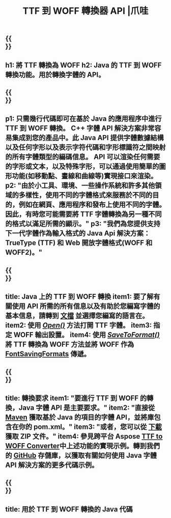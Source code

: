 ﻿---
translation: true
template: /_templates/conversion-child-java.md
title: TTF 到 WOFF 轉換器 API |爪哇
description: 在 Windows 和 Linux 上使用 Java API 將 TTF 轉換為 WOFF。將本機 TTF 到 WOFF 字體轉換功能集成到您自己的解決方案中。
keywords: ttf to woff java api, ttf2woff java解決方案, ttf to woff java
url: /java/conversion/ttf-to-woff/
family: font
platformtag: java
feature: conversion
informat: TTF
outformat: WOFF
faq: faqchild
otherformats: WOFF2
---


{{<section banner>}}
---
h1: 將 TTF 轉換為 WOFF
h2: Java 的 TTF 到 WOFF 轉換功能。用於轉換字體的 API。
---

{{<section overview>}}
---
p1: 只需幾行代碼即可在基於 Java 的應用程序中進行 TTF 到 WOFF 轉換。 С++ 字體 API 解決方案非常容易集成到您的產品中。此 Java API 提供字體數據結構以及任何字形以及表示字符代碼和字形標識符之間映射的所有字體類型的編碼信息。 API 可以渲染任何需要的字形或文本，以及特殊字形，可以通過使用簡單的圖形功能(如移動點、畫線和曲線等)實現接口來渲染。
p2: "由於小工具、環境、一些操作系統和許多其他領域的多樣性，使用不同的字體格式來服務於不同的目的，例如在網頁、應用程序和發布上使用不同的字體。因此，有時您可能需要將 TTF 字體轉換為另一種不同的格式以滿足所需的顯示。"
p3: "我們為您提供支持下一代字體作為輸入格式的 Java Api 解決方案：TrueType (TTF) 和 Web 開放字體格式(WOFF 和 WOFF2)。"
---

{{<section feature1>}}
---
title: Java 上的 TTF 到 WOFF 轉換
item1: 要了解有關使用 API 所需的所有信息以及有助於您編寫字體的基本信息，請轉到 [文檔](https://docs.aspose.com/font/) 並選擇您編寫的語言在。
item2: 使用 [*Open()*](https://reference.aspose.com/font/java/com.aspose.font/Font#open-com.aspose.font.FontDefinition-) 方法打開 TTF 字體。
item3: 指定 WOFF 輸出設置。
item4: 使用  [*SaveToFormat()*](https://reference.aspose.com/font/java/com.aspose.font/Font#saveToFormat-java.io.OutputStream-com.aspose.font.FontSavingFormats-)將 TTF 轉換為 WOFF 方法並將 WOFF 作為 [FontSavingFormats](https://reference.aspose.com/font/java/com.aspose.font/FontSavingFormats) 傳遞。
---

{{<section feature2>}}
---
title: 轉換要求
item1: "要進行 TTF 到 WOFF 的轉換，Java 字體 API 是主要要求。"
item2: "直接從 [Maven](https://repository.aspose.com/webapp/#/artifacts/browse/tree/General/repo/com/aspose/aspose-font) 獲取基於 Java 的項目的字體 API，並將庫包含在你的 pom.xml。"
item3: "或者，您可以從 [下載](https://releases.aspose.com/font/java/) 獲取 ZIP 文件。"
item4: 參見跨平台 Aspose [TTF to WOFF Converter](https://products.aspose.app/font/conversion/ttf-to-woff)中上述功能的實現示例。轉到我們的 [GitHub](https://github.com/aspose-font/Aspose.Font-Documentation/tree/master/java-examples) 存儲庫，以獲取有關如何使用 Java 字體 API 解決方案的更多代碼示例。
---

{{<section codeexample>}}
---
title: 用於 TTF 到 WOFF 轉換的 Java 代碼
---
